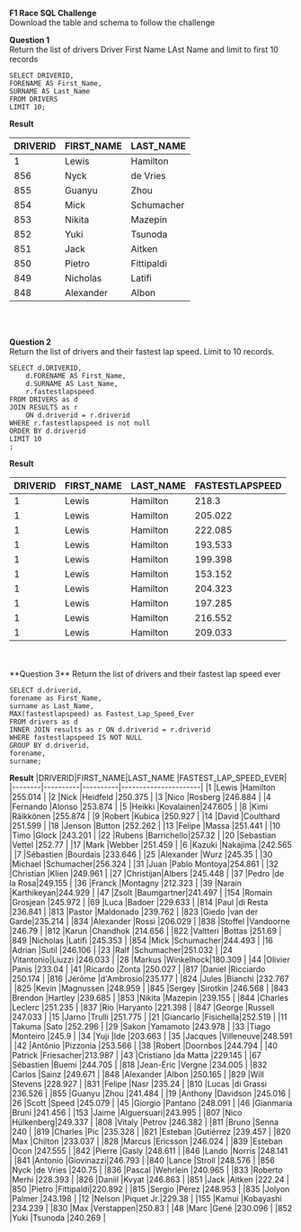 **F1 Race SQL Challenge**  
Download the table and schema to follow the challenge

**Question 1**  
Return the list of drivers Driver First Name LAst Name and limit to first 10 records

	SELECT DRIVERID,
	FORENAME AS First_Name,
	SURNAME AS Last_Name
	FROM DRIVERS
	LIMIT 10;
  
  **Result**
  
|DRIVERID|FIRST_NAME|LAST_NAME |
|--------|----------|----------|
|1       |Lewis     |Hamilton  |
|856     |Nyck      |de Vries  |
|855     |Guanyu    |Zhou      |
|854     |Mick      |Schumacher|
|853     |Nikita    |Mazepin   |
|852     |Yuki      |Tsunoda   |
|851     |Jack      |Aitken    |
|850     |Pietro    |Fittipaldi|
|849     |Nicholas  |Latifi    |
|848     |Alexander |Albon     |

<br>
<br>
    
**Question 2**  
Return the list of drivers and their fastest lap speed. Limit to 10 records.

	SELECT d.DRIVERID,
	    d.FORENAME AS First_Name,
	    d.SURNAME AS Last_Name,
	    r.fastestlapspeed
	FROM DRIVERS as d
	JOIN RESULTS as r
	    ON d.driverid = r.driverid
	WHERE r.fastestlapspeed is not null 
	ORDER BY d.driverid
	LIMIT 10
	;

 **Result**

|DRIVERID|FIRST_NAME|LAST_NAME |FASTESTLAPSPEED|
|--------|----------|----------|---------------|
|1       |Lewis     |Hamilton  |218.3          |
|1       |Lewis     |Hamilton  |205.022        |
|1       |Lewis     |Hamilton  |222.085        |
|1       |Lewis     |Hamilton  |193.533        |
|1       |Lewis     |Hamilton  |199.398        |
|1       |Lewis     |Hamilton  |153.152        |
|1       |Lewis     |Hamilton  |204.323        |
|1       |Lewis     |Hamilton  |197.285        |
|1       |Lewis     |Hamilton  |216.552        |
|1       |Lewis     |Hamilton  |209.033        |

<br>
<br>
**Question 3**  
Return the list of drivers and their fastest lap speed ever

	SELECT d.driverid,
	forename as First_Name,
	surname as Last_Name,
	MAX(fastestlapspeed) as Fastest_Lap_Speed_Ever 
	FROM drivers as d
	INNER JOIN results as r ON d.driverid = r.driverid
	WHERE fastestlapspeed IS NOT NULL
	GROUP BY d.driverid,
	forename,
	surname;

**Result**
|DRIVERID|FIRST_NAME|LAST_NAME |FASTEST_LAP_SPEED_EVER|
|--------|----------|----------|----------------------|
|1       |Lewis     |Hamilton  |255.014               |
|2       |Nick      |Heidfeld  |250.375               |
|3       |Nico      |Rosberg   |246.884               |
|4       |Fernando  |Alonso    |253.874               |
|5       |Heikki    |Kovalainen|247.605               |
|8       |Kimi      |Räikkönen |255.874               |
|9       |Robert    |Kubica    |250.927               |
|14      |David     |Coulthard |251.599               |
|18      |Jenson    |Button    |252.262               |
|13      |Felipe    |Massa     |251.441               |
|10      |Timo      |Glock     |243.201               |
|22      |Rubens    |Barrichello|257.32                |
|20      |Sebastian |Vettel    |252.77                |
|17      |Mark      |Webber    |251.459               |
|6       |Kazuki    |Nakajima  |242.565               |
|7       |Sébastien |Bourdais  |233.646               |
|25      |Alexander |Wurz      |245.35                |
|30      |Michael   |Schumacher|256.324               |
|31      |Juan      |Pablo Montoya|254.861               |
|32      |Christian |Klien     |249.961               |
|27      |Christijan|Albers    |245.448               |
|37      |Pedro     |de la Rosa|249.155               |
|36      |Franck    |Montagny  |212.323               |
|39      |Narain    |Karthikeyan|244.929               |
|47      |Zsolt     |Baumgartner|241.497               |
|154     |Romain    |Grosjean  |245.972               |
|69      |Luca      |Badoer    |229.633               |
|814     |Paul      |di Resta  |236.841               |
|813     |Pastor    |Maldonado |239.762               |
|823     |Giedo     |van der Garde|235.214               |
|834     |Alexander |Rossi     |206.029               |
|838     |Stoffel   |Vandoorne |246.79                |
|812     |Karun     |Chandhok  |214.656               |
|822     |Valtteri  |Bottas    |251.69                |
|849     |Nicholas  |Latifi    |245.353               |
|854     |Mick      |Schumacher|244.493               |
|16      |Adrian    |Sutil     |246.106               |
|23      |Ralf      |Schumacher|251.032               |
|24      |Vitantonio|Liuzzi    |246.033               |
|28      |Markus    |Winkelhock|180.309               |
|44      |Olivier   |Panis     |233.04                |
|41      |Ricardo   |Zonta     |250.027               |
|817     |Daniel    |Ricciardo |250.174               |
|816     |Jérôme    |d'Ambrosio|235.177               |
|824     |Jules     |Bianchi   |232.767               |
|825     |Kevin     |Magnussen |248.959               |
|845     |Sergey    |Sirotkin  |246.568               |
|843     |Brendon   |Hartley   |239.685               |
|853     |Nikita    |Mazepin   |239.155               |
|844     |Charles   |Leclerc   |251.235               |
|837     |Rio       |Haryanto  |221.398               |
|847     |George    |Russell   |247.033               |
|15      |Jarno     |Trulli    |251.775               |
|21      |Giancarlo |Fisichella|252.519               |
|11      |Takuma    |Sato      |252.296               |
|29      |Sakon     |Yamamoto  |243.978               |
|33      |Tiago     |Monteiro  |245.9                 |
|34      |Yuji      |Ide       |203.663               |
|35      |Jacques   |Villeneuve|248.591               |
|42      |Antônio   |Pizzonia  |253.566               |
|38      |Robert    |Doornbos  |244.794               |
|40      |Patrick   |Friesacher|213.987               |
|43      |Cristiano |da Matta  |229.145               |
|67      |Sébastien |Buemi     |244.705               |
|818     |Jean-Éric |Vergne    |234.005               |
|832     |Carlos    |Sainz     |249.671               |
|848     |Alexander |Albon     |250.165               |
|829     |Will      |Stevens   |228.927               |
|831     |Felipe    |Nasr      |235.24                |
|810     |Lucas     |di Grassi |236.526               |
|855     |Guanyu    |Zhou      |241.484               |
|19      |Anthony   |Davidson  |245.016               |
|26      |Scott     |Speed     |245.079               |
|45      |Giorgio   |Pantano   |248.091               |
|46      |Gianmaria |Bruni     |241.456               |
|153     |Jaime     |Alguersuari|243.995              |
|807     |Nico      |Hülkenberg|249.337               |
|808     |Vitaly    |Petrov    |246.382               |
|811     |Bruno     |Senna     |240                   |
|819     |Charles   |Pic       |235.328               |
|821     |Esteban   |Gutiérrez |239.457               |
|820     |Max       |Chilton   |233.037               |
|828     |Marcus    |Ericsson  |246.024               |
|839     |Esteban   |Ocon      |247.555               |
|842     |Pierre    |Gasly     |248.611               |
|846     |Lando     |Norris    |248.141               |
|841     |Antonio   |Giovinazzi|246.793               |
|840     |Lance     |Stroll    |248.576               |
|856     |Nyck      |de Vries  |240.75                |
|836     |Pascal    |Wehrlein  |240.965               |
|833     |Roberto   |Merhi     |228.393               |
|826     |Daniil    |Kvyat     |246.863               |
|851     |Jack      |Aitken    |222.24                |
|850     |Pietro    |Fittipaldi|220.892               |
|815     |Sergio    |Pérez     |248.953               |
|835     |Jolyon    |Palmer    |243.198               |
|12      |Nelson    |Piquet Jr.|229.38                |
|155     |Kamui     |Kobayashi |234.239               |
|830     |Max       |Verstappen|250.83                |
|48      |Marc      |Gené      |230.096               |
|852     |Yuki      |Tsunoda   |240.269               |

<br>
<br>

